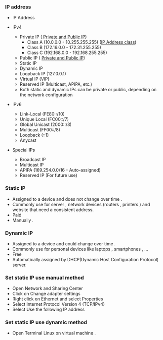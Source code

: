 ### IP address 
* IP Address
* IPv4
    * Private IP ([ Private and Public IP](https://www.youtube.com/watch?v=po8ZFG0Xc4Q))
        * Class A (10.0.0.0 - 10.255.255.255) ([IP Address class](https://www.youtube.com/watch?v=0dFNpNgiTAA))
        * Class B (172.16.0.0 - 172.31.255.255)
        * Class C (192.168.0.0 - 192.168.255.255)
    * Public IP ( [ Private and Public IP](https://www.youtube.com/watch?v=po8ZFG0Xc4Q))
    * Static IP
    * Dynamic IP
    * Loopback IP (127.0.0.1)
    * Virtual IP (VIP)
    * Reserved IP (Multicast, APIPA, etc.)
    * Both static and dynamic IPs can be private or public, depending on the network configuration
 
* IPv6
    * Link-Local (FE80::/10)
    * Unique Local (FC00::/7)
    * Global Unicast (2000::/3)
    * Multicast (FF00::/8)
    * Loopback (::1)
    * Anycast

*  Special IPs
    * Broadcast IP
    * Multicast IP
    * APIPA (169.254.0.0/16 - Auto-assigned)
    * Reserved IP (For future use)


### Static IP 
* Assigned to a device and does not change over time .
* Commonly use for server , network devices (routers , printers ) and website that need a consistent address.
* Paid 
* Manually .

### Dynamic IP 
* Assigned to a device and could change over time .
* Commonly use for personal devices like laptops , smartphones , ...
* Free
* Automatically assigned by DHCP(Dynamic Host Configuration Protocol) server.

### Set static IP use manual method 
* Open Network and Sharing Center
* Click on Change adapter settings
* Right click on Ethernet and select Properties
* Select Internet Protocol Version 4 (TCP/IPv4)
* Select Use the following IP address

### Set static IP use dynamic method 
* Open Terminal Linux on virtual machine .



